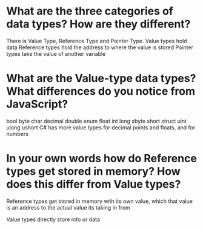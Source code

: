 # What are the three categories of data types? How are they different?
There is Value Type, Reference Type and Pointer Type.
Value types hold data
Reference types hold the address to where the value is stored
Pointer types take the value of another variable
# What are the Value-type data types? What differences do you notice from JavaScript?
bool
 byte
 char
 decimal
 double
 enum
 float
 int
 long
 sbyte
 short
 struct
 uint
 ulong
 ushort
 C# has more value types for decimal points and floats, and for numbers
# In your own words how do Reference types get stored in memory? How does this differ from Value types?
Reference types get stored in memory with its own value, which that value is an address to the actual value its taking in from

Value types directly store info or data